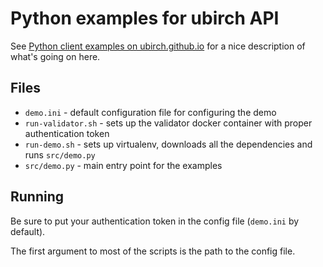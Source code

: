 # Python examples for ubirch API

See [Python client examples on ubirch.github.io](ubirch.github.io/examples.html#python-client) for a nice description
of what's going on here.

## Files
* `demo.ini` - default configuration file for configuring the demo
* `run-validator.sh` - sets up the validator docker container with proper authentication token
* `run-demo.sh` - sets up virtualenv, downloads all the dependencies and runs `src/demo.py`
* `src/demo.py` - main entry point for the examples 

## Running
Be sure to put your authentication token in the config file (`demo.ini` by default).

The first argument to most of the scripts is the path to the config file.